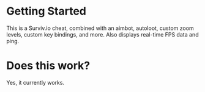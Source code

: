 # Getting Started

This is a Surviv.io cheat, combined with an aimbot, autoloot, custom zoom levels, custom key bindings, and more. Also displays real-time FPS data and ping.

# Does this work?
Yes, it currently works. 
